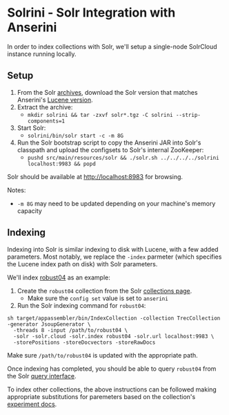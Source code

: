 # Solrini - Solr Integration with Anserini

In order to index collections with Solr, we'll setup a single-node SolrCloud instance running locally.

## Setup

1) From the Solr [archives](https://archive.apache.org/dist/lucene/solr/), download the Solr version that matches Anserini's [Lucene version](https://github.com/castorini/anserini/blob/master/pom.xml#L36).
2) Extract the archive:
   - `mkdir solrini && tar -zxvf solr*.tgz -C solrini --strip-components=1`
3) Start Solr:
   - `solrini/bin/solr start -c -m 8G`
4) Run the Solr bootstrap script to copy the Anserini JAR into Solr's classpath and upload the configsets to Solr's internal ZooKeeper:
   - `pushd src/main/resources/solr && ./solr.sh ../../../../solrini localhost:9983 && popd`
   
Solr should be available at [http://localhost:8983](http://localhost:8983) for browsing.

Notes:
 - `-m 8G` may need to be updated depending on your machine's memory capacity

## Indexing

Indexing into Solr is similar indexing to disk with Lucene, with a few added parameters.
Most notably, we replace the `-index` parmeter (which specifies the Lucene index path on disk) with Solr parameters.

We'll index [robust04](https://github.com/castorini/Anserini/blob/master/docs/experiments-robust04.md) as an example:

1. Create the `robust04` collection from the Solr [collections page](http://localhost:8983/solr/#/~collections).
    - Make sure the `config set` value is set to `anserini`
2. Run the Solr indexing command for `robust04`:
```
sh target/appassembler/bin/IndexCollection -collection TrecCollection -generator JsoupGenerator \
  -threads 8 -input /path/to/robust04 \
  -solr -solr.cloud -solr.index robust04 -solr.url localhost:9983 \
  -storePositions -storeDocvectors -storeRawDocs
```
Make sure `/path/to/robust04` is updated with the appropriate path.

Once indexing has completed, you should be able to query `robust04` from the Solr [query interface](http://localhost:8983/solr/#/robust04/query).

To index other collections, the above instructions can be followed making appropriate substitutions for paremeters based on the collection's [experiment docs](https://github.com/castorini/anserini/tree/master/docs).
